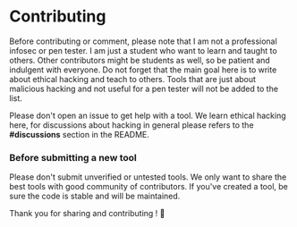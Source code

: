 # Contributing

Before contributing or comment, please note that I am not a professional infosec or pen tester. I am just a student who want to learn and taught to others. Other contributors might be students as well, so be patient and indulgent with everyone. Do not forget that the main goal here is to write about ethical hacking and teach to others. Tools that are just about malicious hacking and not useful for a pen tester will not be added to the list.

Please don't open an issue to get help with a tool. We learn ethical hacking here, for discussions about hacking in general please refers to the **#discussions** section in the README.

### Before submitting a new tool

Please don't submit unverified or untested tools. We only want to share the best tools with good community of contributors. If you've created a tool, be sure the code is stable and will be maintained.

Thank you for sharing and contributing ! :tada:
